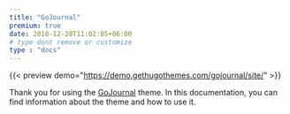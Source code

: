 ```yaml
---
title: "GoJournal"
premium: true
date: 2018-12-28T11:02:05+06:00 
# type dont remove or customize
type : "docs"
---
```


{{< preview demo="https://demo.gethugothemes.com/gojournal/site/" >}}

Thank you for using the [GoJournal](https://gethugothemes.com/themes/goJournal-hugo/) theme. In this documentation, you can find information about the theme and how to use it.